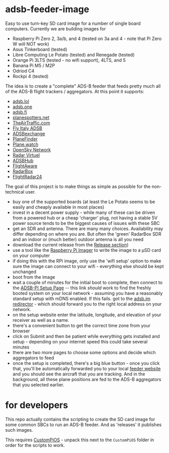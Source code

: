# adsb-feeder-image

Easy to use turn-key SD card image for a number of single board computers.
Currently we are building images for
- Raspberry Pi Zero 2, 3a/b, and 4 (tested on 3a and 4 - note that Pi Zero W will NOT work)
- Asus Tinkerboard (tested)
- Libre Computing Le Potato (tested) and Renegade (tested)
- Orange Pi 3LTS (tested - no wifi support), 4LTS, and 5
- Banana Pi M5 / M2P
- Odriod C4
- Rockpi 4 (tested)

The idea is to create a "complete" ADS-B feeder that feeds pretty much all of the ADS-B flight trackers / aggregators.
At this point it supports:
- [adsb.lol](http://adsb.lol)
- [adsb.one](http://adsb.one)
- [adsb.fi](http://adsb.fi)
- [planespotters.net](http://planespotters.net)
- [TheAirTraffic.com](http://theairtraffic.com)
- [Fly Italy ADSB](https://flyitalyadsb.com)
- [ADSBexchange](https://adsbexchange.com)
- [PlaneFinder](https://planefinder.net)
- [Plane.watch](https://plane.watch)
- [OpenSky Network](https://opensky-network.org)
- [Radar Virtuel](https://www.radarvirtuel.com)
- [ADSBHub](https://adsbhub.org)
- [FlightAware](https://flightaware.com)
- [RadarBox](https://www.radarbox.com)
- [FlightRadar24](https://www.flightradar24.com)

The goal of this project is to make things as simple as possible for the non-technical user.

- buy one of the supported boards (at least the Le Potato seems to be easily and cheaply available in most places)
- invest in a decent power supply - while many of these can be driven from a powered hub or a cheap 'charger' plug, not having a stable 5V power
source tends to be the biggest causes of issues with these SBC
- get an SDR and antenna. There are many many choices. Availability may differ depending on where you are. But often the 'green' RadarBox SDR and
an indoor or (much better) outdoor antenna is all you need
- download the current release from the [Release section](https://github.com/dirkhh/adsb-feeder-image/releases/latest))
- use a tool like the [Raspberry Pi Imager](https://github.com/raspberrypi/rpi-imager/releases) to write the image to a µSD card on your computer
- if doing this with the RPi image, only use the 'wifi setup' option to make sure the image can connect to your wifi - everything else should be
kept unchanged
- boot from the image
- wait a couple of minutes for the initial boot to complete, then connect to the [ADSB-PI Setup Page](http://adsb-pi.local:5000) -- this link
_should_ work to find the freshly booted system on your local network - assuming you have a reasonably standard setup with mDNS enabled. If this fails. got to the [adsb.im redirector](http://my.adsb.im) - which should forward you to the right local address on your network.
- on the setup website enter the latitude, longitude, and elevation of your receiver as well as a name.
- there's a convenient button to get the correct time zone from your browser
- click on Submit and then be patient while everything gets installed and setup - depending on your internet speed this could take several minutes
- there are two more pages to choose some options and decide which aggregators to feed
- once the setup is completed, there's a big blue button - once you click that, you'll be automatically forwarded you to your local [feeder website](http://adsb-pi.local:8080) and you should see the aircraft that you are tracking. And in the background, all these plane positions are fed to the ADS-B aggregators that you selected earlier.

# for developers

This repo actually contains the scripting to create the SD card image for some common SBCs to run an ADS-B feeder. And as 'releases' it publishes such images.

This requires [CustomPiOS](https://github.com/guysoft/CustomPiOS) - unpack this next to the `CustomPiOS` folder in order for the scripts to work.

